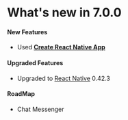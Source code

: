 #  What's new in 7.0.0

#### New Features

*   Used [**Create React Native App**](https://github.com/react-community/create-react-native-app)

#### Upgraded Features

*   Upgraded to [React Native](https://github.com/facebook/react-native) 0.42.3

#### RoadMap

* Chat Messenger
